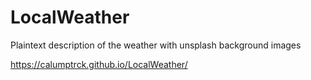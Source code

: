 # LocalWeather
Plaintext description of the weather with unsplash background images

https://calumptrck.github.io/LocalWeather/
